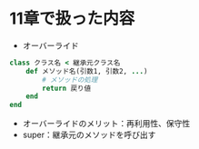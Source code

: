 # 11章で扱った内容
- オーバーライド
```ruby
class クラス名 < 継承元クラス名
    def メソッド名(引数1, 引数2, ...)
        # メソッドの処理
        return 戻り値
    end
end
```
- オーバーライドのメリット：再利用性、保守性
- super：継承元のメソッドを呼び出す